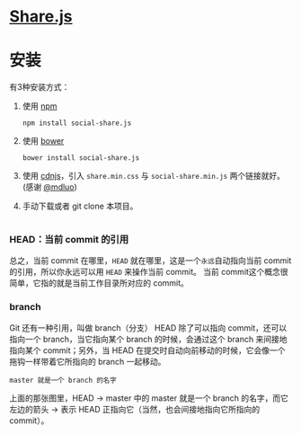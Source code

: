 [Share.js](http://overtrue.me/share.js/)
===
# 安装

有3种安装方式：

1. 使用 [npm](https://npmjs.com)

    ```shell
    npm install social-share.js
    ```
2. 使用 [bower](https://bower.io)

    ```shell
    bower install social-share.js
    ```

3. 使用 [cdnjs](https://cdnjs.com/libraries/social-share.js)，引入 `share.min.css` 与 `social-share.min.js` 两个链接就好。 (感谢 [@mdluo](https://github.com/mdluo))

4. 手动下载或者 git clone 本项目。

```html

```
### HEAD：当前 commit 的引用
总之，当前 commit 在哪里，`HEAD` 就在哪里，这是一个`永远`自动指向当前 commit 的引用，所以你永远可以用 `HEAD` 来操作当前 commit。
当前 commit这个概念很简单，它指的就是当前工作目录所对应的 commit。
### branch

Git 还有一种引用，叫做 branch（分支）
HEAD 除了可以指向 commit，还可以指向一个 branch，当它指向某个 branch 的时候，会通过这个 branch 来间接地指向某个 commit；另外，当 HEAD 在提交时自动向前移动的时候，它会像一个拖钩一样带着它所指向的 branch 一起移动。

`master 就是一个 branch 的名字`

上面的那张图里，HEAD -> master 中的 master 就是一个 branch 的名字，而它左边的箭头 -> 表示 HEAD 正指向它（当然，也会间接地指向它所指向的 commit）。
